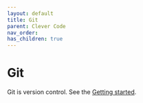 ```yaml
---
layout: default
title: Git
parent: Clever Code
nav_order: 
has_children: true
---
```



# Git

Git is version control. See the [Getting started](Git%20intro.md).
